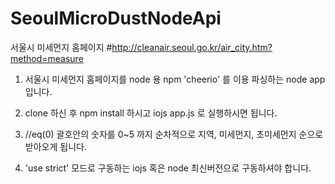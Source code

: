 # SeoulMicroDustNodeApi
서울시 미세먼지 홈페이지
#http://cleanair.seoul.go.kr/air_city.htm?method=measure

1. 서울시 미세먼지 홈페이지를 node 용 npm 'cheerio' 를 이용 파싱하는 node app 입니다.

2. clone 하신 후 npm install 하시고 iojs app.js 로 실행하시면 됩니다.

3. //eq(0) 괄호안의 숫자를 0~5 까지 순차적으로 지역, 미세먼지, 초미세먼지 순으로 받아오게 됩니다.

4. 'use strict' 모드로 구동하는 iojs 혹은 node 최신버전으로 구동하셔야 합니다.
